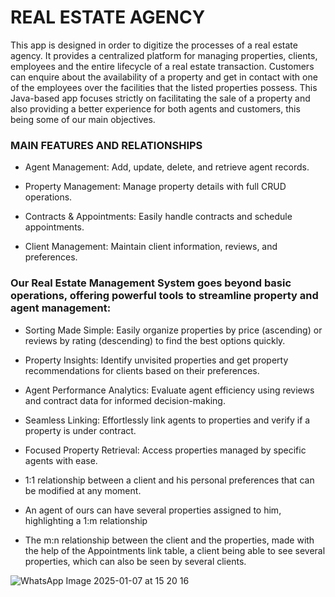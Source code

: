 # REAL ESTATE AGENCY 
This app is designed in order to digitize the processes of a real estate agency. It provides a centralized platform for managing properties, clients, employees and the entire lifecycle of a real estate transaction. Customers can enquire about the availability of a property and get in contact with one of the employees over the facilities that the listed properties possess. This Java-based app focuses strictly on facilitating the sale of a property and also providing a better experience for both agents and customers, this being some of our main objectives.

### MAIN FEATURES AND RELATIONSHIPS

- Agent Management: Add, update, delete, and retrieve agent records.

- Property Management: Manage property details with full CRUD operations.

- Contracts & Appointments: Easily handle contracts and schedule appointments.

- Client Management: Maintain client information, reviews, and preferences.

### Our Real Estate Management System goes beyond basic operations, offering powerful tools to streamline property and agent management:

- Sorting Made Simple: Easily organize properties by price (ascending) or reviews by rating (descending) to find the best options quickly.

- Property Insights: Identify unvisited properties and get property recommendations for clients based on their preferences.

- Agent Performance Analytics: Evaluate agent efficiency using reviews and contract data for informed decision-making.

- Seamless Linking: Effortlessly link agents to properties and verify if a property is under contract.

- Focused Property Retrieval: Access properties managed by specific agents with ease.

- 1:1 relationship between a client and his personal preferences that can be modified at any moment.

- An agent of ours can have several properties assigned to him, highlighting a 1:m relationship

- The m:n relationship between the client and the properties, made with the help of the Appointments link table, a client being able to see several properties, which can also be seen by several clients.

![WhatsApp Image 2025-01-07 at 15 20 16](https://github.com/user-attachments/assets/b76c9827-8de3-451e-8b6c-db954f55dfd2)



